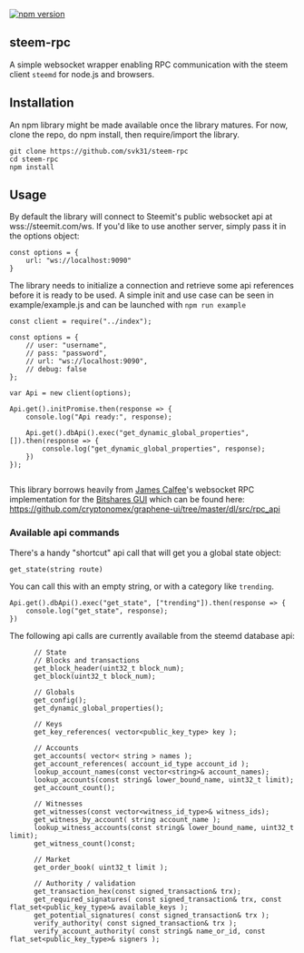 [![npm version](https://badge.fury.io/js/steem-rpc.svg)](https://badge.fury.io/js/steem-rpc)

## steem-rpc

A simple websocket wrapper enabling RPC communication with the steem client `steemd` for node.js and browsers.

## Installation
An npm library might be made available once the library matures. For now, clone the repo, do npm install, then require/import the library.

```
git clone https://github.com/svk31/steem-rpc
cd steem-rpc
npm install
```

## Usage
By default the library will connect to Steemit's public websocket api at wss://steemit.com/ws. If you'd like to use another server, simply pass it in the options object:

```
const options = {
	url: "ws://localhost:9090"
}
```

The library needs to initialize a connection and retrieve some api references before it is ready to be used. A simple init and use case can be seen in example/example.js and can be launched with `npm run example`

```
const client = require("../index");

const options = {
	// user: "username",
	// pass: "password",
	// url: "ws://localhost:9090",
	// debug: false
};

var Api = new client(options);

Api.get().initPromise.then(response => {
	console.log("Api ready:", response);

	Api.get().dbApi().exec("get_dynamic_global_properties", []).then(response => {
		console.log("get_dynamic_global_properties", response);
	})
});


```

This library borrows heavily from [James Calfee](https://github.com/jcalfee)'s websocket RPC implementation for the [Bitshares GUI](https://github.com/cryptonomex/graphene-ui/) which can be found here: https://github.com/cryptonomex/graphene-ui/tree/master/dl/src/rpc_api


### Available api commands

There's a handy "shortcut" api call that will get you a global state object:

```
get_state(string route)
```

You can call this with an empty string, or with a category like `trending`.

```
Api.get().dbApi().exec("get_state", ["trending"]).then(response => {
	console.log("get_state", response);
})
```

The following api calls are currently available from the steemd database api:

```
      // State
      // Blocks and transactions
      get_block_header(uint32_t block_num);
      get_block(uint32_t block_num);

      // Globals
      get_config();
      get_dynamic_global_properties();

      // Keys
      get_key_references( vector<public_key_type> key );

      // Accounts
      get_accounts( vector< string > names );
      get_account_references( account_id_type account_id );
      lookup_account_names(const vector<string>& account_names);
      lookup_accounts(const string& lower_bound_name, uint32_t limit);
      get_account_count();

      // Witnesses
      get_witnesses(const vector<witness_id_type>& witness_ids);
      get_witness_by_account( string account_name );
      lookup_witness_accounts(const string& lower_bound_name, uint32_t limit);
      get_witness_count()const;

      // Market
      get_order_book( uint32_t limit );

      // Authority / validation
      get_transaction_hex(const signed_transaction& trx);
      get_required_signatures( const signed_transaction& trx, const flat_set<public_key_type>& available_keys );
      get_potential_signatures( const signed_transaction& trx );
      verify_authority( const signed_transaction& trx );
      verify_account_authority( const string& name_or_id, const flat_set<public_key_type>& signers );
```

